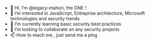 - 👋 Hi, I’m @legacy-mahori, the ONE !
- 👀 I’m interested in JavaScript, Entreprise architecture, Microsoft technologies and security trends
- 🌱 I’m currently learning basic security best practices
- 💞️ I’m looking to collaborate on any security projects
- 📫 How to reach me , just send me a ping

<!---
legacy-mahori/legacy-mahori is a ✨ special ✨ repository because its `README.md` (this file) appears on your GitHub profile.
You can click the Preview link to take a look at your changes.
--->
